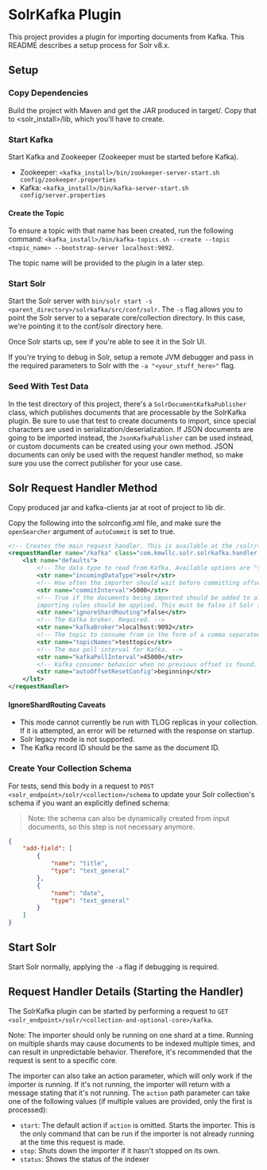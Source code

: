 # SolrKafka Plugin

This project provides a plugin for importing documents from Kafka. This README describes
a setup process for Solr v8.x.

## Setup

### Copy Dependencies

Build the project with Maven and get the JAR produced
in target/. Copy that to <solr_install>/lib, which you'll have to create.

### Start Kafka

Start Kafka and Zookeeper (Zookeeper must be started before Kafka).

- Zookeeper: `<kafka_install>/bin/zookeeper-server-start.sh config/zookeeper.properties`
- Kafka: `<kafka_install>/bin/kafka-server-start.sh config/server.properties`

#### Create the Topic

To ensure a topic with that name has been created, run the following command:
`<kafka_install>/bin/kafka-topics.sh --create --topic <topic_name> --bootstrap-server localhost:9092`.

The topic name will be provided to the plugin in a later step.

### Start Solr

Start the Solr server with `bin/solr start -s <parent_directory>/solrkafka/src/conf/solr`. 
The `-s` flag allows you to point the
Solr server to a separate core/collection directory. In this case, we're pointing it to the conf/solr directory here.

Once Solr starts up, see if you're able to see it in the Solr UI.

If you're trying to debug in Solr, setup a remote JVM debugger and pass in the required parameters to Solr with
the `-a "<your_stuff_here>"` flag.

### Seed With Test Data

In the test directory of this project, there's a `SolrDocumentKafkaPublisher` class, which publishes documents 
that are processable by the SolrKafka plugin. Be sure to use that test to create documents to import, since special
characters are used in serialization/deserialization. If JSON documents are going to be imported instead, 
the `JsonKafkaPublisher` can be used instead, or custom documents can be created using your own method. JSON documents
can only be used with the request handler method, so make sure you use the correct publisher for your use case.

## Solr Request Handler Method

Copy produced jar and kafka-clients jar at root of project to lib dir.

Copy the following into the solrconfig.xml file, and make sure the `openSearcher` argument of `autoCommit` is set to true.

```xml
<!-- Creates the main request handler. This is available at the /solr/<collection-and-optional-core>/kafka. -->
<requestHandler name="/kafka" class="com.kmwllc.solr.solrkafka.handler.requesthandler.SolrKafkaRequestHandler">
    <lst name="defaults">
        <!-- The data type to read from Kafka. Available options are "solr" and "json". Default is "solr". -->
        <str name="incomingDataType">solr</str>
        <!-- How often the importer should wait before committing offsets back to Kafka. -->
        <str name="commitInterval">5000</str>
        <!-- True if the documents being imported should be added to all shards. False (default) if normal 
        importing rules should be applied. This must be false if Solr is not run in cloud mode. -->
        <str name="ignoreShardRouting">false</str>
        <!-- The Kafka broker. Required. -->
        <str name="kafkaBroker">localhost:9092</str>
        <!-- The topic to consume from in the form of a comma separated list with no spaces. Required. -->
        <str name="topicNames">testtopic</str>
        <!-- The max poll interval for Kafka. -->
        <str name="kafkaPollInterval">45000</str>
        <!-- Kafka consumer behavior when no previous offset is found. Acceptable values are "latest" or "beginning". -->
        <str name="autoOffsetResetConfig">beginning</str>
    </lst>
</requestHandler>
```

#### IgnoreShardRouting Caveats

- This mode cannot currently be run with TLOG replicas in your collection. If it is attempted, an error will be
returned with the response on startup.
- Solr legacy mode is not supported.
- The Kafka record ID should be the same as the document ID.

### Create Your Collection Schema

For tests, send this body in a request to `POST <solr_endpoint>/solr/<collection>/schema` to update your Solr collection's schema
if you want an explicitly defined schema:

> Note: the schema can also be dynamically created from input documents, so this step is not necessary anymore.

```json
{
    "add-field": [
        {
            "name": "title",
            "type": "text_general"
        },
        {
            "name": "date",
            "type": "text_general"
        }
    ]
}
```

## Start Solr 

Start Solr normally, applying the `-a` flag if debugging is required.

## Request Handler Details (Starting the Handler)

The SolrKafka plugin can be started by performing a request to 
`GET <solr_endpoint>/solr/<collection-and-optional-core>/kafka`.

Note: The importer should only be running on one shard at a time. Running on multiple shards may cause documents
to be indexed multiple times, and can result in unpredictable behavior. Therefore, it's recommended that 
the request is sent to a specific core.

The importer can also take an action parameter, which will only work if the importer is running. If it's not running,
the importer will return with a message stating that it's not running. The `action` path parameter can take
one of the following values (if multiple values are provided, only the first is processed):

- `start`: The default action if `action` is omitted. Starts the importer. This is the only command that can be
  run if the importer is not already running at the time this request is made.
- `stop`: Shuts down the importer if it hasn't stopped on its own.
- `status`: Shows the status of the indexer

